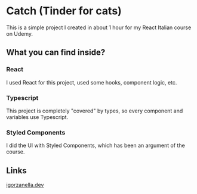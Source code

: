 # Catch (Tinder for cats)

This is a simple project I created in about 1 hour for my React Italian course on Udemy.

## What you can find inside?

### React
I used React for this project, used some hooks, component logic, etc.

### Typescript
This project is completely "covered" by types, so every component and variables use Typescript.

### Styled Components
I did the UI with Styled Components, which has been an argument of the course.

## Links

[igorzanella.dev](https://igorzanella.dev)